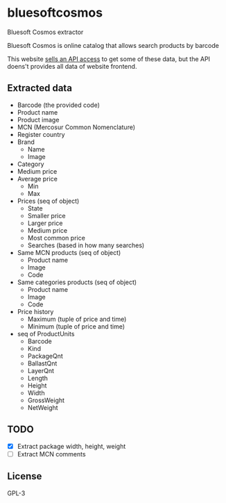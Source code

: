 # bluesoftcosmos

Bluesoft Cosmos extractor

Bluesoft Cosmos is online catalog that allows search products by barcode

This website [sells an API access](https://cosmos.bluesoft.io/api-pricings) to get some of these data, but the API doens't provides all data of website frontend.

## Extracted data

- Barcode (the provided code)
- Product name
- Product image
- MCN (Mercosur Common Nomenclature)
- Register country
- Brand
  - Name
  - Image
- Category
- Medium price
- Average price
  - Min
  - Max
- Prices (seq of object)
  - State
  - Smaller price
  - Larger price
  - Medium price
  - Most common price
  - Searches (based in how many searches)
- Same MCN products (seq of object)
  - Product name
  - Image
  - Code
- Same categories products (seq of object)
  - Product name
  - Image
  - Code
- Price history
  - Maximum (tuple of price and time)
  - Minimum (tuple of price and time)
- seq of ProductUnits
  - Barcode
  - Kind
  - PackageQnt
  - BallastQnt
  - LayerQnt
  - Length
  - Height
  - Width
  - GrossWeight
  - NetWeight

## TODO

- [x] Extract package width, height, weight
- [ ] Extract MCN comments

## License

GPL-3
